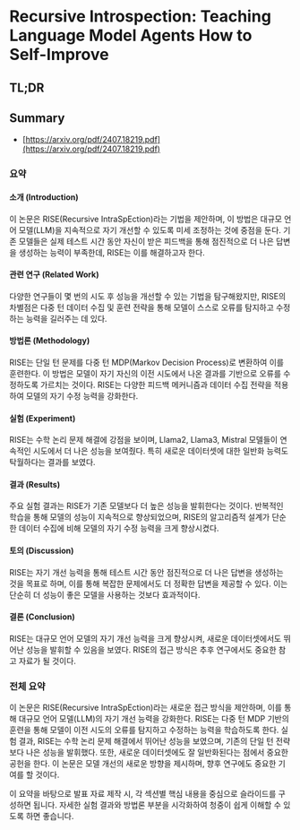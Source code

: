 # Recursive Introspection: Teaching Language Model Agents How to Self-Improve
## TL;DR
## Summary
- [https://arxiv.org/pdf/2407.18219.pdf](https://arxiv.org/pdf/2407.18219.pdf)

### 요약

#### 소개 (Introduction)
이 논문은 RISE(Recursive IntraSpEction)라는 기법을 제안하며, 이 방법은 대규모 언어 모델(LLM)을 지속적으로 자기 개선할 수 있도록 미세 조정하는 것에 중점을 둔다. 기존 모델들은 실제 테스트 시간 동안 자신이 받은 피드백을 통해 점진적으로 더 나은 답변을 생성하는 능력이 부족한데, RISE는 이를 해결하고자 한다.

#### 관련 연구 (Related Work)
다양한 연구들이 몇 번의 시도 후 성능을 개선할 수 있는 기법을 탐구해왔지만, RISE의 차별점은 다중 턴 데이터 수집 및 훈련 전략을 통해 모델이 스스로 오류를 탐지하고 수정하는 능력을 길러주는 데 있다.

#### 방법론 (Methodology)
RISE는 단일 턴 문제를 다중 턴 MDP(Markov Decision Process)로 변환하여 이를 훈련한다. 이 방법은 모델이 자기 자신의 이전 시도에서 나온 결과를 기반으로 오류를 수정하도록 가르치는 것이다. RISE는 다양한 피드백 메커니즘과 데이터 수집 전략을 적용하여 모델의 자기 수정 능력을 강화한다.

#### 실험 (Experiment)
RISE는 수학 논리 문제 해결에 강점을 보이며, Llama2, Llama3, Mistral 모델들이 연속적인 시도에서 더 나은 성능을 보여줬다. 특히 새로운 데이터셋에 대한 일반화 능력도 탁월하다는 결과를 보였다.

#### 결과 (Results)
주요 실험 결과는 RISE가 기존 모델보다 더 높은 성능을 발휘한다는 것이다. 반복적인 학습을 통해 모델의 성능이 지속적으로 향상되었으며, RISE의 알고리즘적 설계가 단순한 데이터 수집에 비해 모델의 자기 수정 능력을 크게 향상시켰다.

#### 토의 (Discussion)
RISE는 자기 개선 능력을 통해 테스트 시간 동안 점진적으로 더 나은 답변을 생성하는 것을 목표로 하며, 이를 통해 복잡한 문제에서도 더 정확한 답변을 제공할 수 있다. 이는 단순히 더 성능이 좋은 모델을 사용하는 것보다 효과적이다.

#### 결론 (Conclusion)
RISE는 대규모 언어 모델의 자기 개선 능력을 크게 향상시켜, 새로운 데이터셋에서도 뛰어난 성능을 발휘할 수 있음을 보였다. RISE의 접근 방식은 추후 연구에서도 중요한 참고 자료가 될 것이다.

### 전체 요약

이 논문은 RISE(Recursive IntraSpEction)라는 새로운 접근 방식을 제안하며, 이를 통해 대규모 언어 모델(LLM)의 자기 개선 능력을 강화한다. RISE는 다중 턴 MDP 기반의 훈련을 통해 모델이 이전 시도의 오류를 탐지하고 수정하는 능력을 학습하도록 한다. 실험 결과, RISE는 수학 논리 문제 해결에서 뛰어난 성능을 보였으며, 기존의 단일 턴 전략보다 나은 성능을 발휘했다. 또한, 새로운 데이터셋에도 잘 일반화된다는 점에서 중요한 공헌을 한다. 이 논문은 모델 개선의 새로운 방향을 제시하며, 향후 연구에도 중요한 기여를 할 것이다.

이 요약을 바탕으로 발표 자료 제작 시, 각 섹션별 핵심 내용을 중심으로 슬라이드를 구성하면 됩니다. 자세한 실험 결과와 방법론 부분을 시각화하여 청중이 쉽게 이해할 수 있도록 하면 좋습니다.